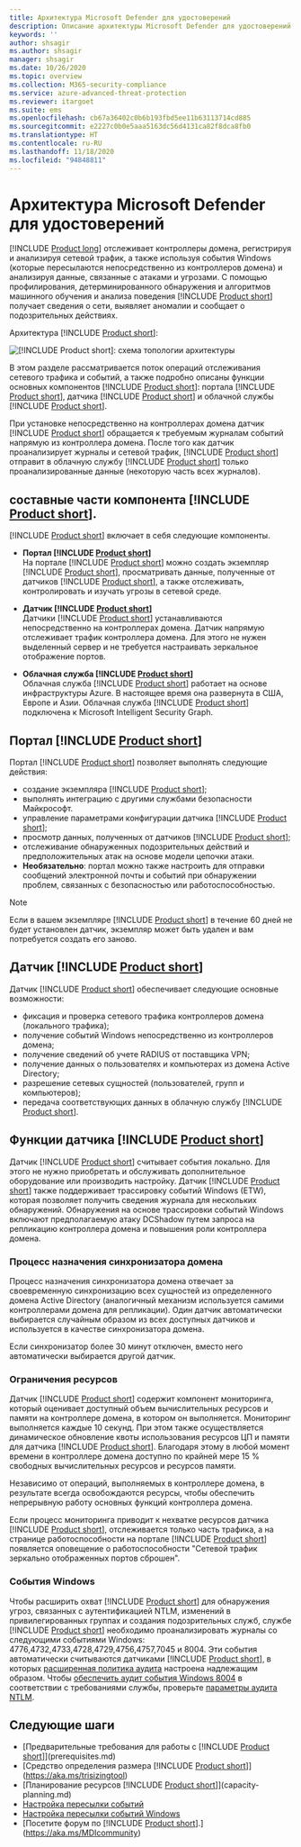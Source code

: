 ```yaml
---
title: Архитектура Microsoft Defender для удостоверений
description: Описание архитектуры Microsoft Defender для удостоверений
keywords: ''
author: shsagir
ms.author: shsagir
manager: shsagir
ms.date: 10/26/2020
ms.topic: overview
ms.collection: M365-security-compliance
ms.service: azure-advanced-threat-protection
ms.reviewer: itargoet
ms.suite: ems
ms.openlocfilehash: cb67a36402c0b6b193fbd5ee11b63113714cd885
ms.sourcegitcommit: e2227c0b0e5aaa5163dc56d4131ca82f8dca8fb0
ms.translationtype: HT
ms.contentlocale: ru-RU
ms.lasthandoff: 11/18/2020
ms.locfileid: "94848811"
---
```

# <a name="microsoft-defender-for-identity-architecture"></a>Архитектура Microsoft Defender для удостоверений

[!INCLUDE [Product long](includes/product-long.md)] отслеживает контроллеры домена, регистрируя и анализируя сетевой трафик, а также используя события Windows (которые пересылаются непосредственно из контроллеров домена) и анализируя данные, связанные с атаками и угрозами. С помощью профилирования, детерминированного обнаружения и алгоритмов машинного обучения и анализа поведения [!INCLUDE [Product short](includes/product-short.md)] получает сведения о сети, выявляет аномалии и сообщает о подозрительных действиях.

Архитектура [!INCLUDE [Product short](includes/product-short.md)]:

![[!INCLUDE [Product short](includes/product-short.md)]: схема топологии архитектуры](media/architecture-topology.png)

В этом разделе рассматривается поток операций отслеживания сетевого трафика и событий, а также подробно описаны функции основных компонентов [!INCLUDE [Product short](includes/product-short.md)]: портала [!INCLUDE [Product short](includes/product-short.md)], датчика [!INCLUDE [Product short](includes/product-short.md)] и облачной службы [!INCLUDE [Product short](includes/product-short.md)].

При установке непосредственно на контроллерах домена датчик [!INCLUDE [Product short](includes/product-short.md)] обращается к требуемым журналам событий напрямую из контроллера домена. После того как датчик проанализирует журналы и сетевой трафик, [!INCLUDE [Product short](includes/product-short.md)] отправит в облачную службу [!INCLUDE [Product short](includes/product-short.md)] только проанализированные данные (некоторую часть всех журналов).

## <a name="product-short-components"></a>составные части компонента [!INCLUDE [Product short](includes/product-short.md)].

[!INCLUDE [Product short](includes/product-short.md)] включает в себя следующие компоненты.

- **Портал [!INCLUDE [Product short](includes/product-short.md)]**  
На портале [!INCLUDE [Product short](includes/product-short.md)] можно создать экземпляр [!INCLUDE [Product short](includes/product-short.md)], просматривать данные, полученные от датчиков [!INCLUDE [Product short](includes/product-short.md)], а также отслеживать, контролировать и изучать угрозы в сетевой среде.

- **Датчик [!INCLUDE [Product short](includes/product-short.md)]**  
Датчики [!INCLUDE [Product short](includes/product-short.md)] устанавливаются непосредственно на контроллерах домена. Датчик напрямую отслеживает трафик контроллера домена. Для этого не нужен выделенный сервер и не требуется настраивать зеркальное отображение портов.
- **Облачная служба [!INCLUDE [Product short](includes/product-short.md)]**  
Облачная служба [!INCLUDE [Product short](includes/product-short.md)] работает на основе инфраструктуры Azure. В настоящее время она развернута в США, Европе и Азии. Облачная служба [!INCLUDE [Product short](includes/product-short.md)] подключена к Microsoft Intelligent Security Graph.

## <a name="product-short-portal"></a>Портал [!INCLUDE [Product short](includes/product-short.md)]

Портал [!INCLUDE [Product short](includes/product-short.md)] позволяет выполнять следующие действия:

- создание экземпляра [!INCLUDE [Product short](includes/product-short.md)];
- выполнять интеграцию с другими службами безопасности Майкрософт.
- управление параметрами конфигурации датчика [!INCLUDE [Product short](includes/product-short.md)];
- просмотр данных, полученных от датчиков [!INCLUDE [Product short](includes/product-short.md)];
- отслеживание обнаруженных подозрительных действий и предположительных атак на основе модели цепочки атаки.
- **Необязательно**: портал можно также настроить для отправки сообщений электронной почты и событий при обнаружении проблем, связанных с безопасностью или работоспособностью.

> [!NOTE]
> Если в вашем экземпляре [!INCLUDE [Product short](includes/product-short.md)] в течение 60 дней не будет установлен датчик, экземпляр может быть удален и вам потребуется создать его заново.

## <a name="product-short-sensor"></a>Датчик [!INCLUDE [Product short](includes/product-short.md)]

Датчик [!INCLUDE [Product short](includes/product-short.md)] обеспечивает следующие основные возможности:

- фиксация и проверка сетевого трафика контроллеров домена (локального трафика);
- получение событий Windows непосредственно из контроллеров домена;
- получение сведений об учете RADIUS от поставщика VPN;
- получение данных о пользователях и компьютерах из домена Active Directory;
- разрешение сетевых сущностей (пользователей, групп и компьютеров);
- передача соответствующих данных в облачную службу [!INCLUDE [Product short](includes/product-short.md)].

## <a name="product-short-sensor-features"></a>Функции датчика [!INCLUDE [Product short](includes/product-short.md)]

Датчик [!INCLUDE [Product short](includes/product-short.md)] считывает события локально. Для этого не нужно приобретать и обслуживать дополнительное оборудование или производить настройку. Датчик [!INCLUDE [Product short](includes/product-short.md)] также поддерживает трассировку событий Windows (ETW), которая позволяет получить сведения журнала для нескольких обнаружений. Обнаружения на основе трассировки событий Windows включают предполагаемую атаку DCShadow путем запроса на репликацию контроллера домена и повышения роли контроллера домена.

### <a name="domain-synchronizer-process"></a>Процесс назначения синхронизатора домена

Процесс назначения синхронизатора домена отвечает за своевременную синхронизацию всех сущностей из определенного домена Active Directory (аналогичный механизм используется самими контроллерами домена для репликации). Один датчик автоматически выбирается случайным образом из всех доступных датчиков и используется в качестве синхронизатора домена.

Если синхронизатор более 30 минут отключен, вместо него автоматически выбирается другой датчик.

### <a name="resource-limitations"></a>Ограничения ресурсов

Датчик [!INCLUDE [Product short](includes/product-short.md)] содержит компонент мониторинга, который оценивает доступный объем вычислительных ресурсов и памяти на контроллере домена, в котором он выполняется. Мониторинг выполняется каждые 10 секунд. При этом также осуществляется динамическое обновление квоты использования ресурсов ЦП и памяти для датчика [!INCLUDE [Product short](includes/product-short.md)]. Благодаря этому в любой момент времени в контроллере домена доступно по крайней мере 15 % свободных вычислительных ресурсов и ресурсов памяти.

Независимо от операций, выполняемых в контроллере домена, в результате всегда освобождаются ресурсы, чтобы обеспечить непрерывную работу основных функций контроллера домена.

Если процесс мониторинга приводит к нехватке ресурсов датчика [!INCLUDE [Product short](includes/product-short.md)], отслеживается только часть трафика, а на странице работоспособности на портале [!INCLUDE [Product short](includes/product-short.md)] появляется оповещение о работоспособности "Сетевой трафик зеркально отображенных портов сброшен".

### <a name="windows-events"></a>События Windows

Чтобы расширить охват [!INCLUDE [Product short](includes/product-short.md)] для обнаружения угроз, связанных с аутентификацией NTLM, изменений в привилегированных группах и создания подозрительных служб, службе [!INCLUDE [Product short](includes/product-short.md)] необходимо проанализировать журналы со следующими событиями Windows: 4776,4732,4733,4728,4729,4756,4757,7045 и 8004. Эти события автоматически считываются датчиками [!INCLUDE [Product short](includes/product-short.md)], в которых [расширенная политика аудита](configure-windows-event-collection.md) настроена надлежащим образом. Чтобы [обеспечить аудит события Windows 8004](configure-windows-event-collection.md#ntlm-authentication-using-windows-event-8004) в соответствии с требованиями службы, проверьте [параметры аудита NTLM](/archive/blogs/askds/ntlm-blocking-and-you-application-analysis-and-auditing-methodologies-in-windows-7).

## <a name="next-steps"></a>Следующие шаги

- [Предварительные требования для работы с [!INCLUDE [Product short](includes/product-short.md)]](prerequisites.md)
- [Средство определения размера [!INCLUDE [Product short](includes/product-short.md)]](https://aka.ms/trisizingtool)
- [Планирование ресурсов [!INCLUDE [Product short](includes/product-short.md)]](capacity-planning.md)
- [Настройка пересылки событий](configure-event-forwarding.md)
- [Настройка пересылки событий Windows](configure-event-forwarding.md)
- [Посетите форум по [!INCLUDE [Product short](includes/product-short.md)].](https://aka.ms/MDIcommunity)
